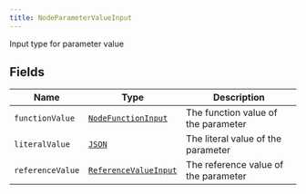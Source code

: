 ```yaml
---
title: NodeParameterValueInput
---
```


Input type for parameter value

## Fields

| Name | Type | Description |
|------|------|-------------|
| `functionValue` | [`NodeFunctionInput`](../input_object/nodefunctioninput.md) | The function value of the parameter |
| `literalValue` | [`JSON`](../scalar/json.md) | The literal value of the parameter |
| `referenceValue` | [`ReferenceValueInput`](../input_object/referencevalueinput.md) | The reference value of the parameter |
